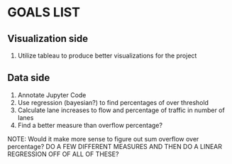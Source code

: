 # GOALS LIST

## Visualization side
1. Utilize tableau to produce better visualizations for the project

## Data side
1. Annotate Jupyter Code
2. Use regression (bayesian?) to find percentages of over threshold
3. Calculate lane increases to flow and percentage of traffic in number of lanes 
4. Find a better measure than overflow percentage?

NOTE: Would it make more sense to figure out sum overflow over percentage?
DO A FEW DIFFERENT MEASURES AND THEN DO A LINEAR REGRESSION OFF OF ALL OF THESE?
